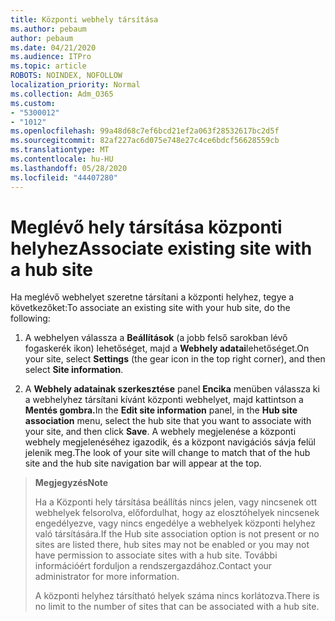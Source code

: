 ```yaml
---
title: Központi webhely társítása
ms.author: pebaum
author: pebaum
ms.date: 04/21/2020
ms.audience: ITPro
ms.topic: article
ROBOTS: NOINDEX, NOFOLLOW
localization_priority: Normal
ms.collection: Adm_O365
ms.custom:
- "5300012"
- "1012"
ms.openlocfilehash: 99a48d68c7ef6bcd21ef2a063f28532617bc2d5f
ms.sourcegitcommit: 82af227ac6d075e748e27c4ce6bdcf56628559cb
ms.translationtype: MT
ms.contentlocale: hu-HU
ms.lasthandoff: 05/28/2020
ms.locfileid: "44407280"
---
```

# <a name="associate-existing-site-with-a-hub-site"></a><span data-ttu-id="b7cda-102">Meglévő hely társítása központi helyhez</span><span class="sxs-lookup"><span data-stu-id="b7cda-102">Associate existing site with a hub site</span></span>

<span data-ttu-id="b7cda-103">Ha meglévő webhelyet szeretne társítani a központi helyhez, tegye a következőket:</span><span class="sxs-lookup"><span data-stu-id="b7cda-103">To associate an existing site with your hub site, do the following:</span></span>
  
1. <span data-ttu-id="b7cda-104">A webhelyen válassza a **Beállítások** (a jobb felső sarokban lévő fogaskerék ikon) lehetőséget, majd a **Webhely adatai**lehetőséget.</span><span class="sxs-lookup"><span data-stu-id="b7cda-104">On your site, select **Settings** (the gear icon in the top right corner), and then select **Site information**.</span></span>

2. <span data-ttu-id="b7cda-105">A **Webhely adatainak szerkesztése** panel **Encika** menüben válassza ki a webhelyhez társítani kívánt központi webhelyet, majd kattintson a **Mentés gombra.**</span><span class="sxs-lookup"><span data-stu-id="b7cda-105">In the **Edit site information** panel, in the **Hub site association** menu, select the hub site that you want to associate with your site, and then click **Save**.</span></span> <span data-ttu-id="b7cda-106">A webhely megjelenése a központi webhely megjelenéséhez igazodik, és a központ navigációs sávja felül jelenik meg.</span><span class="sxs-lookup"><span data-stu-id="b7cda-106">The look of your site will change to match that of the hub site and the hub site navigation bar will appear at the top.</span></span>

><span data-ttu-id="b7cda-107">**Megjegyzés**</span><span class="sxs-lookup"><span data-stu-id="b7cda-107">**Note**</span></span>
>
><span data-ttu-id="b7cda-108">Ha a Központi hely társítása beállítás nincs jelen, vagy nincsenek ott webhelyek felsorolva, előfordulhat, hogy az elosztóhelyek nincsenek engedélyezve, vagy nincs engedélye a webhelyek központi helyhez való társítására.</span><span class="sxs-lookup"><span data-stu-id="b7cda-108">If the Hub site association option is not present or no sites are listed there, hub sites may not be enabled or you may not have permission to associate sites with a hub site.</span></span> <span data-ttu-id="b7cda-109">További információért forduljon a rendszergazdához.</span><span class="sxs-lookup"><span data-stu-id="b7cda-109">Contact your administrator for more information.</span></span>
>
><span data-ttu-id="b7cda-110">A központi helyhez társítható helyek száma nincs korlátozva.</span><span class="sxs-lookup"><span data-stu-id="b7cda-110">There is no limit to the number of sites that can be associated with a hub site.</span></span>
  